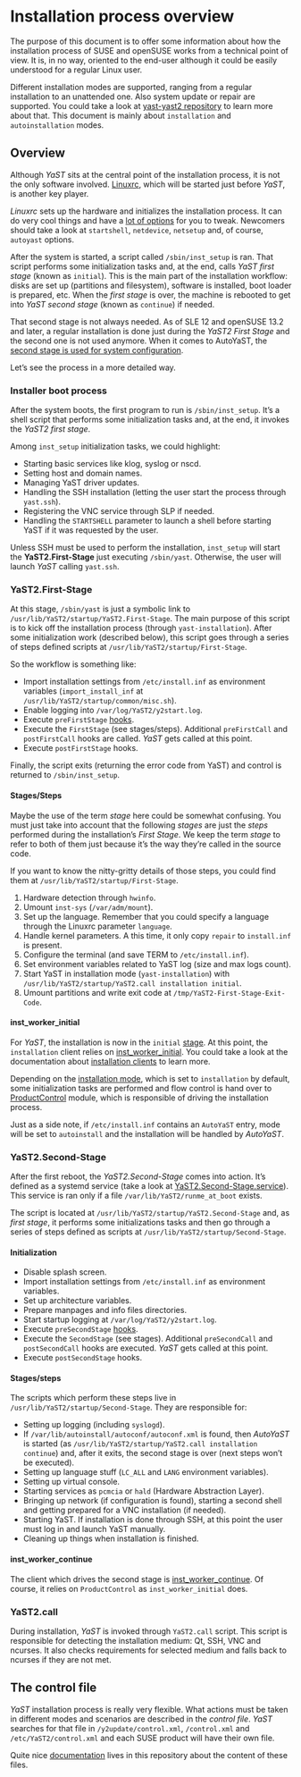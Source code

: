 # Installation process overview

The purpose of this document is to offer some information about
how the installation process of SUSE and openSUSE works from a
technical point of view. It is, in no way, oriented to the end-user
although it could be easily understood for a regular Linux user.

Different installation modes are supported, ranging from a regular installation
to an unattended one. Also system update or repair are supported. You could
take a look at [yast-yast2
repository](https://github.com/yast/yast-yast2/blob/master/library/general/src/modules/Mode.rb)
to learn more about that. This document is mainly about `installation` and
`autoinstallation` modes.

## Overview

Although _YaST_ sits at the central point of the installation process, it is
not the only software involved.
[Linuxrc](https://en.opensuse.org/SDB:Linuxrc), which will be started just
before _YaST_, is another key player.

_Linuxrc_ sets up the hardware and initializes the installation process. It can
do very cool things and have a [lot of
options](https://en.opensuse.org/SDB:Linuxrc#Parameter_Reference) for you to
tweak. Newcomers should take a look at `startshell`, `netdevice`, `netsetup`
and, of course, `autoyast` options.

After the system is started, a script called `/sbin/inst_setup` is ran. That
script performs some initialization tasks and, at the end, calls _YaST first
stage_ (known as `initial`). This is the main part of the installation
workflow: disks are set up (partitions and filesystem), software is installed,
boot loader is prepared, etc. When the _first stage_ is over, the machine is
rebooted to get into _YaST second stage_ (known as `continue`) if needed.

That second stage is not always needed. As of SLE 12 and openSUSE 13.2 and
later, a regular installation is done just during the _YaST2 First Stage_ and
the second one is not used anymore. When it comes to AutoYaST, the [second
stage is used for system
configuration](https://www.suse.com/documentation/sles-12/singlehtml/book_autoyast/book_autoyast.html#overviewandconcept).

Let’s see the process in a more detailed way.

### Installer boot process

After the system boots, the first program to run is `/sbin/inst_setup`. It’s a
shell script that performs some initialization tasks and, at the end, it
invokes the _YaST2 first stage_.

Among `inst_setup` initialization tasks, we could highlight:

* Starting basic services like klog, syslog or nscd.
* Setting host and domain names.
* Managing YaST driver updates.
* Handling the SSH installation (letting the user start the process through `yast.ssh`).
* Registering the VNC service through SLP if needed.
* Handling the `STARTSHELL` parameter to launch a shell before starting YaST if
  it was requested by the user.

Unless SSH must be used to perform the installation, `inst_setup` will start
the __YaST2.First-Stage__ just executing `/sbin/yast`. Otherwise, the user will
launch _YaST_ calling `yast.ssh`.

### YaST2.First-Stage

At this stage, `/sbin/yast` is just a symbolic link to
`/usr/lib/YaST2/startup/YaST2.First-Stage`. The main purpose of this script is
to kick off the installation process (through `yast-installation`). After some
initialization work (described below), this script goes through a series of
steps defined scripts at `/usr/lib/YaST2/startup/First-Stage`.

So the workflow is something like:

* Import installation settings from `/etc/install.inf` as environment variables
  (`import_install_inf` at `/usr/lib/YaST2/startup/common/misc.sh`).
* Enable logging into `/var/log/YaST2/y2start.log`.
* Execute `preFirstStage` [hooks](https://github.com/yast/yast-yast2/blob/master/library/general/doc/Hooks.md).
* Execute the `FirstStage` (see stages/steps). Additional `preFirstCall` and `postFirstCall` hooks are called.
  _YaST_ gets called at this point.
* Execute `postFirstStage` hooks.

Finally, the script exits (returning the error code from YaST) and control is
returned to `/sbin/inst_setup`.

#### Stages/Steps

Maybe the use of the term _stage_ here could be somewhat confusing. You must
just take into account that the following _stages_ are just the _steps_
performed during the installation’s _First Stage_. We keep the term _stage_ to
refer to both of them just because it’s the way they’re called in the source
code.

If you want to know the nitty-gritty details of those steps, you could find them
at `/usr/lib/YaST2/startup/First-Stage`.

1. Hardware detection through `hwinfo`.
2. Umount `inst-sys` (`/var/adm/mount`).
3. Set up the language. Remember that you could specify a language through
   the Linuxrc parameter `language`.
4. Handle kernel parameters. A this time, it only copy `repair` to `install.inf` is present.
5. Configure the terminal (and save TERM to `/etc/install.inf`).
6. Set environment variables related to YaST log (size and max logs count).
7. Start YaST in installation mode (`yast-installation`) with
   `/usr/lib/YaST2/startup/YaST2.call installation initial`.
8. Umount partitions and write exit code at `/tmp/YaST2-First-Stage-Exit-Code`.

#### inst_worker_initial

For _YaST_, the installation is now in the `initial`
[stage](https://github.com/yast/yast-yast2/blob/master/library/general/src/modules/Stage.rb).
At this point, the `installation` client relies on
[inst_worker_initial](src/clients/inst_worker_initial.rb). You could take a
look at the documentation about [installation
clients](doc/installation_clients.md) to learn more.

Depending on the [installation
mode](https://github.com/yast/yast-yast2/blob/master/library/general/src/modules/Mode.rb),
which is set to `installation` by default, some initialization tasks are
performed and flow control is hand over to
[ProductControl](https://github.com/yast/yast-yast2/blob/master/library/control/src/modules/ProductControl.rb)
module, which is responsible of driving the installation process.

Just as a side note, if `/etc/install.inf` contains an `AutoYaST` entry, mode will be set to
`autoinstall` and the installation will be handled by _AutoYaST_.

### YaST2.Second-Stage

After the first reboot, the _YaST2.Second-Stage_ comes into action. It’s defined as a systemd
service (take a look at
[YaST2.Second-Stage.service](https://github.com/yast/yast-installation/blob/master/package/YaST2-Second-Stage.service)).
This service is ran only if a file `/var/lib/YaST2/runme_at_boot` exists.

The script is located at `/usr/lib/YaST2/startup/YaST2.Second-Stage` and, as _first stage_,
it performs some initializations tasks and then go through a series of steps defined as
scripts at `/usr/lib/YaST2/startup/Second-Stage`.

#### Initialization

* Disable splash screen.
* Import installation settings from `/etc/install.inf` as environment variables.
* Set up architecture variables.
* Prepare manpages and info files directories.
* Start startup logging at `/var/log/YaST2/y2start.log`.
* Execute `preSecondStage` [hooks](https://github.com/yast/yast-yast2/blob/master/library/general/doc/Hooks.md).
* Execute the `SecondStage` (see stages). Additional `preSecondCall` and `postSecondCall` hooks are executed.
  _YaST_ gets called at this point.
* Execute `postSecondStage` hooks.

#### Stages/steps

The scripts which perform these steps live in
`/usr/lib/YaST2/startup/Second-Stage`. They are responsible for:

* Setting up logging (including `syslogd`).
* If `/var/lib/autoinstall/autoconf/autoconf.xml` is found, then _AutoYaST_ is started
  (as `/usr/lib/YaST2/startup/YaST2.call installation continue`) and, after it exits,
  the second stage is over (next steps won’t be executed).
* Setting up language stuff (`LC_ALL` and `LANG` environment variables).
* Setting up virtual console.
* Starting services as `pcmcia` or `hald` (Hardware Abstraction Layer).
* Bringing up network (if configuration is found), starting a second shell and
  getting prepared for a VNC installation (if needed).
* Starting YaST. If installation is done through SSH, at this point the user
  must log in and launch YaST manually.
* Cleaning up things when installation is finished.

#### inst_worker_continue

The client which drives the second stage is
[inst_worker_continue](src/clients/inst_worker_continue.rb). Of course, it
relies on `ProductControl` as `inst_worker_initial` does.

### YaST2.call

During installation, _YaST_ is invoked through `YaST2.call` script. This script is
responsible for detecting the installation medium: Qt, SSH, VNC and ncurses.
It also checks requirements for selected medium and falls back to ncurses if they
are not met.

## The control file

_YaST_ installation process is really very flexible. What actions must be taken in
different modes and scenarios are described in the _control file_. _YaST_ searches for that file
in `/y2update/control.xml`, `/control.xml` and `/etc/YaST2/control.xml` and each SUSE product will
have their own file.

Quite nice [documentation](control-file.md) lives in this repository about
the content of these files.
